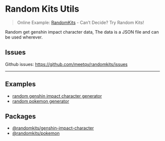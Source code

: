 # Random Kits Utils

> Online Example: [RandomKits](https://randomkits.com) - Can’t Decide? Try Random Kits!

Random get genshin impact character data, The data is a JSON file and can be used wherever.

## Issues

Github issues: https://github.com/meetqy/randomkits/issues

---

## Examples

- [random genshin impact character generator](https://randomkits.com/kit/random-genshin-impact-character-generator/)
- [random pokemon generator](https://randomkits.com/kit/random-pokemon-generator/)

## Packages

- [@randomkits/genshin-impact-character](https://www.npmjs.com/package/@randomkits/genshin-impact-character)
- [@randomkits/pokemon](https://www.npmjs.com/package/@randomkits/pokemon)
